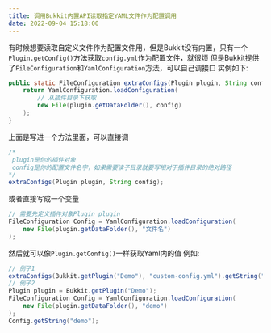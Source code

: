 ```yaml
---
title: 调用Bukkit内置API读取指定YAML文件作为配置调用
date: 2022-09-04 15:18:00
---
```

有时候想要读取自定义文件作为配置文件用，但是Bukkit没有内置，只有一个`Plugin.getConfig()`方法获取`config.yml`作为配置文件，就很烦
但是Bukkit提供了`FileConfiguration`和`YamlConfiguration`方法，可以自己调接口
实例如下:
```java
public static FileConfiguration extraConfigs(Plugin plugin, String config) {
    return YamlConfiguration.loadConfiguration(
        // 从插件目录下获取
        new File(plugin.getDataFolder(), config)
    );
}
```
上面是写进一个方法里面，可以直接调
```java
/*
 plugin是你的插件对象
 config是你的配置文件名字，如果需要读子目录就要写相对于插件目录的绝对路径
*/
extraConfigs(Plugin plugin, String config);
```
或者直接写成一个变量
```java
// 需要先定义插件对象Plugin plugin
FileConfiguration Config = YamlConfiguration.loadConfiguration(
    new File(plugin.getDataFolder(), "文件名")
);
```
然后就可以像`Plugin.getConfig()`一样获取Yaml内的值
例如:
```java
// 例子1
extraConfigs(Bukkit.getPlugin("Demo"), "custom-config.yml").getString("demo");
// 例子2
Plugin plugin = Bukkit.getPlugin("Demo");
FileConfiguration Config = YamlConfiguration.loadConfiguration(
    new File(plugin.getDataFolder(), "demo")
);
Config.getString("demo");
```